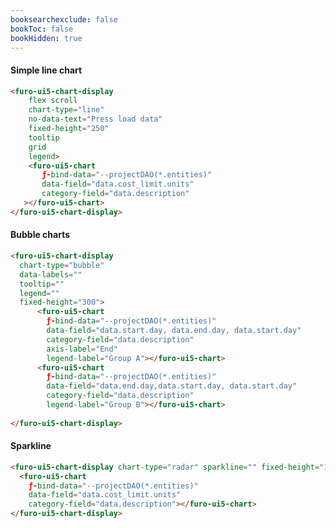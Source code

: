 ```yaml
---
booksearchexclude: false
bookToc: false
bookHidden: true
---
```

#### Simple line chart

<script type="module" src="/init.js"></script>
<furo-demo-snippet style="height: 360px">
<template>
<furo-vertical-flex>
<div><furo-ui5-button @-click="--btnListClicked" ƒ-hide="--btnListClicked"> load data</furo-ui5-button>
<furo-ui5-button hidden ƒ-show="--btnListClicked" @-click="--changeDataClicked"> change  data</furo-ui5-button>
</div>
<furo-ui5-chart-display
    flex scroll
    chart-type="line"
    title-align="center"
    no-data-text="Press load data"
    fixed-height="250"
    tooltip
    grid
    legend
  >
    <furo-ui5-chart
       ƒ-bind-data="--projectDAO(*.entities)"
       data-field="data.cost_limit.units"
       category-field="data.description"
   ></furo-ui5-chart>
  </furo-ui5-chart-display>
</furo-vertical-flex>
<furo-deep-link
  ƒ-trigger="--btnListClicked"
  service="ProjectService"
  @-hts-out="--hts"
></furo-deep-link>
<furo-collection-agent
  service="ProjectService"
  ƒ-hts-in="--hts"
  ƒ-list="--changeDataClicked"
  list-on-hts-in
  @-response="--collectionResponse"
>
</furo-collection-agent>
<furo-data-object
  type="project.ProjectCollection"
  ƒ-inject-raw="--collectionResponse"
  @-object-ready="--projectDAO"
></furo-data-object>
</template>
</furo-demo-snippet>

```html
<furo-ui5-chart-display
    flex scroll
    chart-type="line"
    no-data-text="Press load data"
    fixed-height="250"
    tooltip
    grid
    legend>
    <furo-ui5-chart
       ƒ-bind-data="--projectDAO(*.entities)"
       data-field="data.cost_limit.units"
       category-field="data.description"
   ></furo-ui5-chart>
</furo-ui5-chart-display>
```


#### Bubble charts

<script type="module" src="/init.js"></script>
<furo-demo-snippet style="height: 430px">
<template>
<furo-vertical-flex>
<div><furo-ui5-button @-click="--btnListClicked" ƒ-hide="--btnListClicked"> load data</furo-ui5-button>
<furo-ui5-button hidden ƒ-show="--btnListClicked" @-click="--changeDataClicked"> change  data</furo-ui5-button>
</div>
    <furo-ui5-chart-display flex scroll chart-type="bubble" data-labels="" tooltip=""  legend="" fixed-height="300">
      <furo-ui5-chart ƒ-bind-data="--projectDAO(*.entities)" data-field="data.start.day, data.end.day, data.start.day" category-field="data.description" axis-label="End" legend-label="Group A"></furo-ui5-chart>
      <furo-ui5-chart ƒ-bind-data="--projectDAO(*.entities)" data-field="data.end.day,data.start.day, data.start.day" category-field="data.description" legend-label="Group B"></furo-ui5-chart>
    </furo-ui5-chart-display>
</furo-vertical-flex>
<furo-deep-link
  ƒ-trigger="--btnListClicked"
  service="ProjectService"
  @-hts-out="--hts"
></furo-deep-link>
<furo-collection-agent
  service="ProjectService"
  ƒ-hts-in="--hts"
  ƒ-list="--changeDataClicked"
  list-on-hts-in
  @-response="--collectionResponse"
>
</furo-collection-agent>
<furo-data-object
  type="project.ProjectCollection"
  ƒ-inject-raw="--collectionResponse"
  @-object-ready="--projectDAO"
></furo-data-object>
</template>
</furo-demo-snippet>

```html
<furo-ui5-chart-display 
  chart-type="bubble" 
  data-labels="" 
  tooltip=""  
  legend="" 
  fixed-height="300">   
      <furo-ui5-chart 
        ƒ-bind-data="--projectDAO(*.entities)" 
        data-field="data.start.day, data.end.day, data.start.day" 
        category-field="data.description" 
        axis-label="End" 
        legend-label="Group A"></furo-ui5-chart>
      <furo-ui5-chart 
        ƒ-bind-data="--projectDAO(*.entities)" 
        data-field="data.end.day,data.start.day, data.start.day" 
        category-field="data.description" 
        legend-label="Group B"></furo-ui5-chart>
    
</furo-ui5-chart-display>
```


#### Sparkline

<script type="module" src="/init.js"></script>
<furo-demo-snippet style="height: 430px">
<template>
<furo-vertical-flex>
<div><furo-ui5-button @-click="--btnListClicked" ƒ-hide="--btnListClicked"> load data</furo-ui5-button>
<furo-ui5-button hidden ƒ-show="--btnListClicked" @-click="--changeDataClicked"> change  data</furo-ui5-button>
</div>
<div flex scroll>
<style>furo-ui5-chart-display{width: 145px; float: left; margin: 8px; box-sizing: border-box}</style>
<furo-ui5-chart-display chart-type="radar" sparkline="" fixed-height="145">
  <furo-ui5-chart ƒ-bind-data="--projectDAO(*.entities)" data-field="data.cost_limit.units"
                  category-field="data.description"></furo-ui5-chart>
</furo-ui5-chart-display>
<furo-ui5-chart-display chart-type="line" fixed-height="145" sparkline="">
  <furo-ui5-chart ƒ-bind-data="--projectDAO(*.entities)" data-field="data.cost_limit.units"
                  category-field="data.description"></furo-ui5-chart>
</furo-ui5-chart-display>
<furo-ui5-chart-display chart-type="radialBar" fixed-height="145" sparkline="">
  <furo-ui5-chart ƒ-bind-data="--projectDAO(*.entities)" chart-stroke-width="6" data-field="data.end.day"
                  category-field="data.description"></furo-ui5-chart>
</furo-ui5-chart-display>
<furo-ui5-chart-display chart-type="bar" fixed-height="145" plot-horizontal="" sparkline="">
  <furo-ui5-chart ƒ-bind-data="--projectDAO(*.entities)" data-field="data.cost_limit.units"
                  category-field="data.description"></furo-ui5-chart>
</furo-ui5-chart-display>
<furo-ui5-chart-display chart-type="pie" tooltip="" fixed-height="145" sparkline="">
  <furo-ui5-chart ƒ-bind-data="--projectDAO(*.entities)" data-field="data.cost_limit.units"
                  category-field="data.description"></furo-ui5-chart>
</furo-ui5-chart-display>
<furo-ui5-chart-display chart-type="donut" tooltip="" fixed-height="145" sparkline="">
  <furo-ui5-chart ƒ-bind-data="--projectDAO(*.entities)" data-field="data.cost_limit.units"
                  category-field="data.description"></furo-ui5-chart>
</furo-ui5-chart-display>
<furo-ui5-chart-display chart-type="bar" fixed-height="145" sparkline="">
  <furo-ui5-chart ƒ-bind-data="--projectDAO(*.entities)" data-field="data.cost_limit.units"
                  category-field="data.description" legend-label="Cost"></furo-ui5-chart>
  <furo-ui5-chart ƒ-bind-data="--projectDAO(*.entities)" data-field="data.cost_limit.units"
                  category-field="data.description" legend-label="Secondary"></furo-ui5-chart>
</furo-ui5-chart-display>
</div> 
</furo-vertical-flex>
<furo-deep-link
  ƒ-trigger="--btnListClicked"
  service="ProjectService"
  @-hts-out="--hts"
></furo-deep-link>
<furo-collection-agent
  service="ProjectService"
  ƒ-hts-in="--hts"
  ƒ-list="--changeDataClicked"
  list-on-hts-in
  @-response="--collectionResponse"
>
</furo-collection-agent>
<furo-data-object
  type="project.ProjectCollection"
  ƒ-inject-raw="--collectionResponse"
  @-object-ready="--projectDAO"
></furo-data-object>
</template>
</furo-demo-snippet>


```html
<furo-ui5-chart-display chart-type="radar" sparkline="" fixed-height="145">
  <furo-ui5-chart 
    ƒ-bind-data="--projectDAO(*.entities)" 
    data-field="data.cost_limit.units"
    category-field="data.description"></furo-ui5-chart>
</furo-ui5-chart-display>
```
